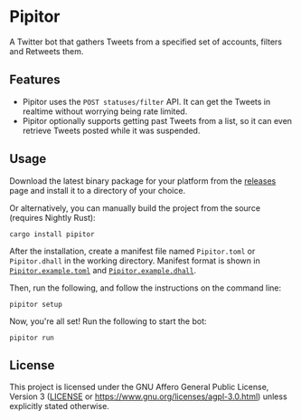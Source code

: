 # Pipitor

A Twitter bot that gathers Tweets from a specified set of accounts, filters and Retweets them.

## Features

- Pipitor uses the `POST statuses/filter` API. It can get the Tweets in realtime without worrying being rate limited.
- Pipitor optionally supports getting past Tweets from a list, so it can even retrieve Tweets posted while it was suspended.

## Usage

Download the latest binary package for your platform from the [releases](https://github.com/tesaguri/pipitor/releases) page
and install it to a directory of your choice.

Or alternatively, you can manually build the project from the source (requires Nightly Rust):

```shell
cargo install pipitor
```

After the installation, create a manifest file named `Pipitor.toml` or `Pipitor.dhall` in the working directory.
Manifest format is shown in [`Pipitor.example.toml`](Pipitor.example.toml) and [`Pipitor.example.dhall`](Pipitor.example.dhall).

Then, run the following, and follow the instructions on the command line:

```shell
pipitor setup
```

Now, you're all set! Run the following to start the bot:

```shell
pipitor run
```

## License

This project is licensed under the GNU Affero General Public License, Version 3
([LICENSE](LICENSE) or https://www.gnu.org/licenses/agpl-3.0.html) unless explicitly stated otherwise.
